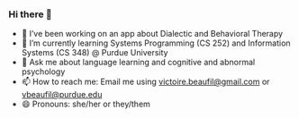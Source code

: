 ### Hi there 👋

- 🔭 I’ve been working on an app about Dialectic and Behavioral Therapy
- 🌱 I’m currently learning Systems Programming (CS 252) and Information Systems (CS 348) @ Purdue University
- 💬 Ask me about language learning and cognitive and abnormal psychology
- 📫 How to reach me: Email me using victoire.beaufil@gmail.com or vbeaufil@purdue.edu
- 😄 Pronouns: she/her or they/them
